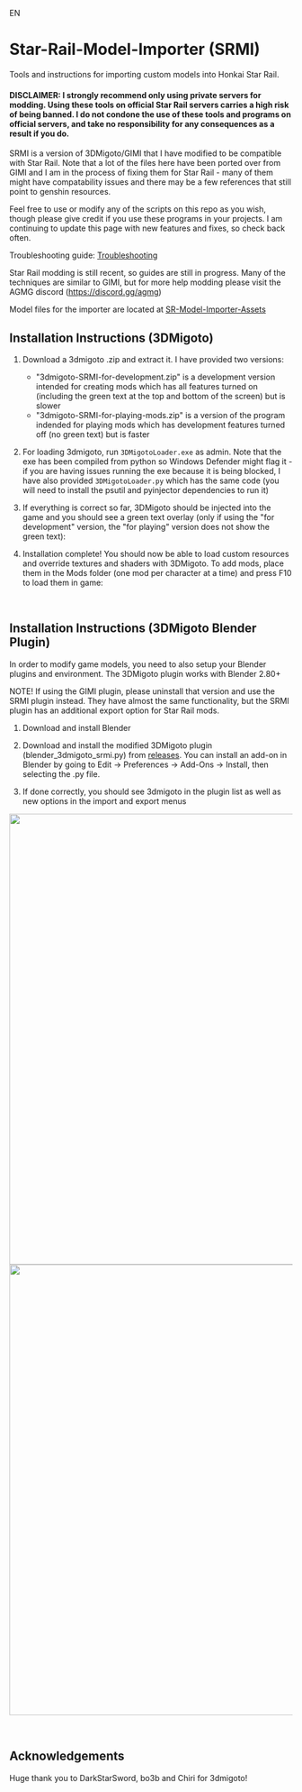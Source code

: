 EN

# Star-Rail-Model-Importer (SRMI)
Tools and instructions for importing custom models into Honkai Star Rail.

#### DISCLAIMER: I strongly recommend only using private servers for modding. Using these tools on official Star Rail servers carries a high risk of being banned. I do not condone the use of these tools and programs on official servers, and take no responsibility for any consequences as a result if you do. 

SRMI is a version of 3DMigoto/GIMI that I have modified to be compatible with Star Rail. Note that a lot of the files here have been ported over from GIMI and I am in the process of fixing them for Star Rail - many of them might have compatability issues and there may be a few references that still point to genshin resources.

 Feel free to use or modify any of the scripts on this repo as you wish, though please give credit if you use these programs in your projects. I am continuing to update this page with new features and fixes, so check back often.

Troubleshooting guide: [Troubleshooting](Guides/Troubleshooting.md)

Star Rail modding is still recent, so guides are still in progress. Many of the techniques are similar to GIMI, but for more help modding please visit the AGMG discord (https://discord.gg/agmg)

Model files for the importer are located at [SR-Model-Importer-Assets](https://github.com/SilentNightSound/SR-Model-Importer-Assets)

## Installation Instructions (3DMigoto)

1. Download a 3dmigoto .zip and extract it. I have provided two versions:
   - "3dmigoto-SRMI-for-development.zip" is a development version intended for creating mods which has all features turned on (including the green text at the top and bottom of the screen) but is slower
   - "3dmigoto-SRMI-for-playing-mods.zip" is a version of the program indended for playing mods which has development features turned off (no green text) but is faster

2. For loading 3dmigoto, run  `3DMigotoLoader.exe` as admin. Note that the exe has been compiled from python so Windows Defender might flag it - if you are having issues running the exe because it is being blocked, I have also provided `3DMigotoLoader.py` which has the same code (you will need to install the psutil and pyinjector dependencies to run it)

3. If everything is correct so far, 3DMigoto should be injected into the game and you should see a green text overlay (only if using the "for development" version, the "for playing" version does not show the green text):

4. Installation complete! You should now be able to load custom resources and override textures and shaders with 3DMigoto. To add mods, place them in the Mods folder (one mod per character at a time) and press F10 to load them in game:


&nbsp;
## Installation Instructions (3DMigoto Blender Plugin)

In order to modify game models, you need to also setup your Blender plugins and environment. The 3DMigoto plugin works with Blender 2.80+

NOTE! If using the GIMI plugin, please uninstall that version and use the SRMI plugin instead. They have almost the same functionality, but the SRMI plugin has an additional export option for Star Rail mods.

1. Download and install Blender

2. Download and install the modified 3DMigoto plugin (blender_3dmigoto_srmi.py) from [releases](https://github.com/SilentNightSound/SR-Model-Importer/releases). You can install an add-on in Blender by going to Edit -> Preferences -> Add-Ons -> Install, then selecting the .py file. 

3. If done correctly, you should see 3dmigoto in the plugin list as well as new options in the import and export menus

<img src="https://user-images.githubusercontent.com/107697535/174328624-ccb14ded-57b2-4ac7-b0a0-0de118119174.png" width="800"/>

<img src="https://user-images.githubusercontent.com/107697535/174329025-981a1a9f-7c56-4f44-804b-1b0394b8bd33.png" width="800"/>

&nbsp;
## Acknowledgements

Huge thank you to DarkStarSword, bo3b and Chiri for 3dmigoto!
